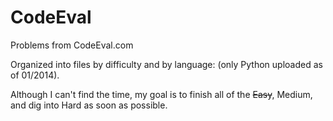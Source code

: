 CodeEval
========

Problems from CodeEval.com

Organized into files by difficulty and by language: (only Python uploaded as of 01/2014).

Although I can't find the time, my goal is to finish all of the ~~Easy~~, Medium, 
and dig into Hard as soon as possible.

